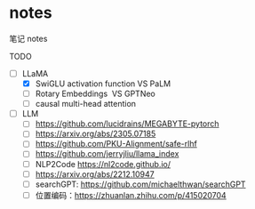 # notes

笔记 notes

TODO
- [ ] LLaMA
	- [x] SwiGLU activation function VS PaLM
	- [ ] Rotary Embeddings  VS GPTNeo
	- [ ] causal multi-head attention
- [ ] LLM
	- [ ] https://github.com/lucidrains/MEGABYTE-pytorch
	- [ ] https://arxiv.org/abs/2305.07185
	- [ ] https://github.com/PKU-Alignment/safe-rlhf
	- [ ] https://github.com/jerryjliu/llama_index
	- [ ] NLP2Code https://nl2code.github.io/
	- [ ] https://arxiv.org/abs/2212.10947
	- [ ] searchGPT: https://github.com/michaelthwan/searchGPT
	- [ ] 位置编码：https://zhuanlan.zhihu.com/p/415020704